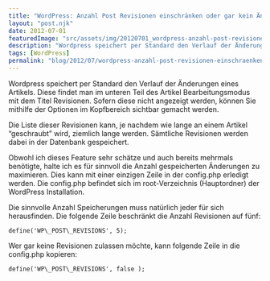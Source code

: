 ```yaml
---
title: "WordPress: Anzahl Post Revisionen einschränken oder gar kein Änderungsverlauf zulassen"
layout: "post.njk"
date: 2012-07-01
featuredImage: "src/assets/img/20120701_wordpress-anzahl-post-revisionen-einschraenken-oder-gar-kein-aenderungsverlauf-zulassen_0.jpg"
description: "Wordpress speichert per Standard den Verlauf der Änderungen eines Artikels. Diese findet man im unteren Teil des Artikel Bearbeitungsmodus mit dem Titel Revisionen. Sofern diese nicht angezeigt werden, können Sie mithilfe der Optionen im Kopfbereich sichtbar gemacht werden."
tags: [WordPress]
permalink: "blog/2012/07/wordpress-anzahl-post-revisionen-einschraenken-oder-gar-kein-aenderungsverlauf-zulassen/"
---
```


Wordpress speichert per Standard den Verlauf der Änderungen eines Artikels. Diese findet man im unteren Teil des Artikel Bearbeitungsmodus mit dem Titel Revisionen. Sofern diese nicht angezeigt werden, können Sie mithilfe der Optionen im Kopfbereich sichtbar gemacht werden.

Die Liste dieser Revisionen kann, je nachdem wie lange an einem Artikel “geschraubt” wird, ziemlich lange werden. Sämtliche Revisionen werden dabei in der Datenbank gespeichert.

Obwohl ich dieses Feature sehr schätze und auch bereits mehrmals benötigte, halte ich es für sinnvoll die Anzahl gespeicherten Änderungen zu maximieren. Dies kann mit einer einzigen Zeile in der config.php erledigt werden. Die config.php befindet sich im root-Verzeichnis (Hauptordner) der WordPress Installation.

Die sinnvolle Anzahl Speicherungen muss natürlich jeder für sich herausfinden. Die folgende Zeile beschränkt die Anzahl Revisionen auf fünf:

`define('WP\_POST\_REVISIONS', 5);`

Wer gar keine Revisionen zulassen möchte, kann folgende Zeile in die config.php kopieren:

`define('WP\_POST\_REVISIONS', false );`

